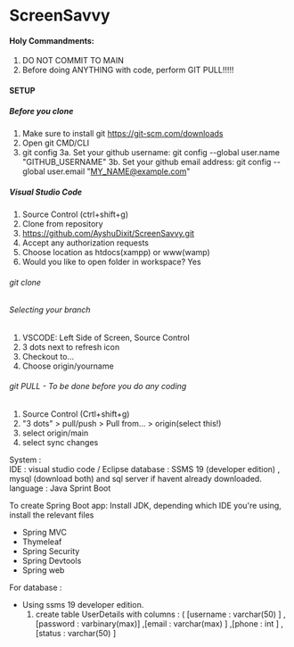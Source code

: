 # ScreenSavvy

#### Holy Commandments:
1. DO NOT COMMIT TO MAIN
2. Before doing ANYTHING with code, perform GIT PULL!!!!!

#### SETUP

##### Before you clone
1. Make sure to install git https://git-scm.com/downloads
2. Open git CMD/CLI
3. git config
3a. Set your github username: git config --global user.name "GITHUB_USERNAME"
3b. Set your github email address: git config --global user.email "MY_NAME@example.com"


##### Visual Studio Code
1. Source Control (ctrl+shift+g)
2. Clone from repository
3. https://github.com/AyshuDixit/ScreenSavvy.git
4. Accept any authorization requests
5. Choose location as htdocs(xampp) or www(wamp)
6. Would you like to open folder in workspace? Yes

###### git clone 

###### Selecting your branch
1. VSCODE: Left Side of Screen, Source Control
2. 3 dots next to refresh icon
3. Checkout to...
4. Choose origin/yourname

###### git PULL - To be done before you do any coding
1. Source Control (Crtl+shift+g)
2. "3 dots" > pull/push > Pull from... > origin(select this!)
3. select origin/main
4. select sync changes


System :  
IDE : visual studio code / Eclipse
database : SSMS 19 (developer edition) , mysql (download both) and sql server if havent already downloaded. 
language : Java Sprint Boot

To create Spring Boot app: 
Install JDK, depending which IDE you're using, install the relevant files 
- Spring MVC 
- Thymeleaf
- Spring Security 
- Spring Devtools 
- Spring web 



For database : 

- Using ssms 19 developer edition. 
  1. create table UserDetails with columns : ( [username : varchar(50) ] ,[password : varbinary(max)]  ,[email : varchar(max) ] ,[phone : int ] ,[status : varchar(50) ]
